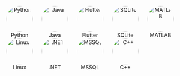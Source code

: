 <p align="center">
  <div style="display:inline-block; text-align:center; margin:0 10px;">
    <img src="https://cdn.jsdelivr.net/gh/devicons/devicon@latest/icons/python/python-original.svg" alt="Python" width="70" style="border-radius:50%;" /><br>Python
  </div>
  <div style="display:inline-block; text-align:center; margin:0 10px;">
    <img src="https://cdn.jsdelivr.net/gh/devicons/devicon@latest/icons/java/java-original.svg" alt="Java" width="70" style="border-radius:50%;" /><br>Java
  </div>
  <div style="display:inline-block; text-align:center; margin:0 10px;">
    <img src="https://cdn.jsdelivr.net/gh/devicons/devicon@latest/icons/flutter/flutter-original.svg" alt="Flutter" width="70" style="border-radius:50%;" /><br>Flutter
  </div>
  <div style="display:inline-block; text-align:center; margin:0 10px;">
    <img src="https://cdn.jsdelivr.net/gh/devicons/devicon@latest/icons/sqlite/sqlite-original.svg" alt="SQLite" width="70" style="border-radius:50%;" /><br>SQLite
  </div>
  <div style="display:inline-block; text-align:center; margin:0 10px;">
    <img src="https://cdn.jsdelivr.net/gh/devicons/devicon@latest/icons/matlab/matlab-original.svg" alt="MATLAB" width="70" style="border-radius:50%;" /><br>MATLAB
  </div>
  <div style="display:inline-block; text-align:center; margin:0 10px;">
    <img src="https://cdn.jsdelivr.net/gh/devicons/devicon@latest/icons/linux/linux-original.svg" alt="Linux" width="70" style="border-radius:50%;" /><br>Linux
  </div>
  <div style="display:inline-block; text-align:center; margin:0 10px;">
    <img src="https://skillicons.dev/icons?i=dotnet" alt=".NET" width="70" style="border-radius:50%;" /><br>.NET
  </div>
  <div style="display:inline-block; text-align:center; margin:0 10px;">
    <img src="https://cdn.jsdelivr.net/gh/devicons/devicon@latest/icons/microsoftsqlserver/microsoftsqlserver-original.svg" alt="MSSQL" width="70" style="border-radius:50%;" /><br>MSSQL
  </div>
  <div style="display:inline-block; text-align:center; margin:0 10px;">
    <img src="https://cdn.jsdelivr.net/gh/devicons/devicon@latest/icons/cplusplus/cplusplus-original.svg" alt="C++" width="70" style="border-radius:50%;" /><br>C++
  </div>
</p>
